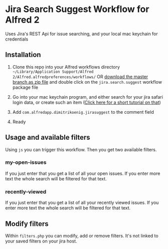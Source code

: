 # Jira Search Suggest Workflow for Alfred 2

Uses Jira's REST Api for issue searching, and your local mac keychain for credentials

## Installation

1. Clone this repo into your Alfred workflows directory `~/Library/Application Support/Alfred 2/Alfred.alfredpreferences/workflows/` OR [download the master branch as zip file](https://github.com/dimitri-koenig/alfred-jira-workflow/archive/master.zip) and double click on the `jira.search.suggest` workflow package file

2. Go into your mac keychain program, and either search for your jira safari login data, or create such an item ([Click here for a short tutorial on that](https://www.dimitrikoenig.net/better-usage-of-sensible-user-data-for-alfred-workflows.html))

3. Add `com.alfredapp.dimitrikoenig.jirasuggest` to the comment field

4. Ready

## Usage and available filters

Using `js` you can trigger this workflow. Then you get two available filters.

### my-open-issues

If you just enter that you get a list of all your open issues. If you enter more text the whole search will be filtered for that text.

### recently-viewed

If you just enter that you get a list of all your recently viewed issues. If you enter more text the whole search will be filtered for that text.

## Modify filters

Within `filters.php` you can modify, add or remove filters. It's not linked to your saved filters on your jira host.